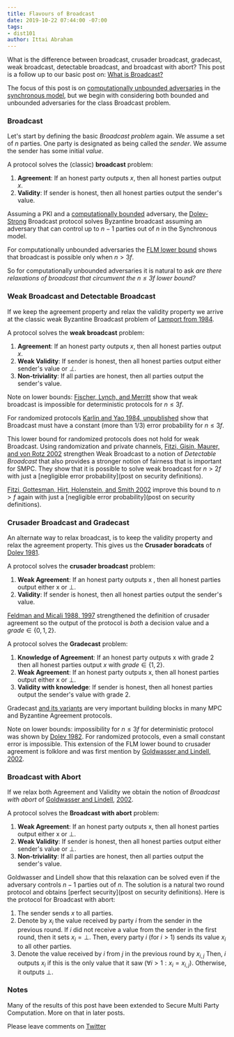 ```yaml
---
title: Flavours of Broadcast
date: 2019-10-22 07:44:00 -07:00
tags:
- dist101
author: Ittai Abraham
---
```


What is the difference between broadcast, crusader broadcast, gradecast, weak broadcast, detectable broadcast, and broadcast with abort? This post is a follow up to our basic post on: [What is Broadcast?](https://decentralizedthoughts.github.io/2019-06-27-defining-consensus/)

The focus of this post is on [computationally unbounded adversaries](https://decentralizedthoughts.github.io/2019-06-07-modeling-the-adversary/) in the [synchronous model](https://decentralizedthoughts.github.io/2019-06-01-2019-5-31-models/), but we begin with considering both bounded and unbounded adversaries for the class Broadcast problem. 

### Broadcast

Let's start by defining the basic *Broadcast problem* again. We assume a set of $n$ parties. One party is designated as being called the *sender*. We assume the sender has some initial *value*.

A protocol solves the (classic) **broadcast** problem:
1. **Agreement**: If an honest party outputs $x$, then all honest parties output $x$.
2. **Validity**: If sender is honest, then all honest parties output the sender's value.

Assuming a PKI and a [computationally bounded](https://decentralizedthoughts.github.io/2019-06-07-modeling-the-adversary/) adversary, the [Dolev-Strong](https://www.cs.huji.ac.il/~dolev/pubs/authenticated.pdf) Broadcast protocol solves Byzantine broadcast assuming an adversary that can control up to $n−1$ parties out of $n$ in the Synchronous model.

For computationally unbounded adversaries the [FLM lower bound](https://decentralizedthoughts.github.io/2019-08-02-byzantine-agreement-is-impossible-for-$n-slash-leq-3-f$-is-the-adversary-can-easily-simulate/) shows that broadcast is possible only when $n>3f$.

So for computationally unbounded adversaries it is natural to ask *are there relaxations of broadcast that circumvent the $n\leq 3f$ lower bound?* 


### Weak Broadcast and Detectable Broadcast

If we keep the agreement property and relax the validity property we arrive at the classic weak Byzantine Broadcast problem of [Lamport from 1984](https://zoo.cs.yale.edu/classes/cs426/2014/bib/lamport83theweak.pdf). 

A protocol solves the **weak broadcast** problem:
1. **Agreement**: If an honest party outputs $x$, then all honest parties output $x$.
2. **Weak Validity**: If sender is honest, then all honest parties output either sender's value or *⊥*.
3. **Non-triviality**: If all parties are honest, then all parties output the sender's value.
 
Note on lower bounds: [Fischer, Lynch, and Merritt](https://groups.csail.mit.edu/tds/papers/Lynch/FischerLynchMerritt-dc.pdf) show that weak broadcast is impossible for deterministic protocols for $n \leq 3f$. 

For randomized protocols [Karlin and Yao 1984, unpublished](http://www.math.ucsd.edu/~ronspubs/89_08_byzantine.pdf) show that Broadcast must have a constant (more than $1/3$) error probability for $n\leq 3f$.  

This lower bound for randomized protocols does not hold for weak Broadcast. Using randomization and private channels, [Fitzi, Gisin, Maurer, and von Rotz 2002](https://iacr.org/archive/eurocrypt2002/23320478/qbc.pdf
) strengthen Weak Broadcast to a notion of *Detectable Broadcast* that also provides a stronger notion of fairness that is important for SMPC. They show that it is possible to solve weak broadcast for $n>2f$ with just a [negligible error probability](post on security definitions).

[Fitzi, Gottesman, Hirt, Holenstein, and Smith 2002](https://groups.csail.mit.edu/tds/papers/Smith-Adam/fghhs-PODC2002-new-final.pdf) improve this bound to $n>f$ again with just a [negligible error probability](post on security definitions).



### Crusader Broadcast and Gradecast

An alternate way to relax broadcast, is to keep the validity property and relax the agreement property. This gives us the **Crusader boradcats** of [Dolev 1981](http://infolab.stanford.edu/pub/cstr/reports/cs/tr/81/846/CS-TR-81-846.pdf).

A protocol solves the **crusader broadcast** problem:
1. **Weak Agreement**: If an honest party outputs x , then all honest parties output either x or ⊥.
2. **Validity**: If sender is honest, then all honest parties output the sender's value.

[Feldman and Micali 1988, 1997](https://people.csail.mit.edu/silvio/Selected%20Scientific%20Papers/Distributed%20Computation/An%20Optimal%20Probabilistic%20Algorithm%20for%20Byzantine%20Agreement.pdf) strengthened the definition of crusader agreement so the output of the protocol is *both* a decision value and a $grade \in \{0,1,2\}$.

A protocol solves the **Gradecast** problem:
1. **Knowledge of Agreement**: If an honest party outputs x with grade 2 then all honest parties output $x$ with $grade \in \{1,2\}$.
2. **Weak Agreement**: If an honest party outputs x, then all honest parties output either x or ⊥.
3. **Validity with knowledge**: If sender is honest, then all honest parties output the sender's value with grade $2$.

Gradecast [and its variants](https://eprint.iacr.org/2006/065.pdf) are very important building blocks in many MPC and Byzantine Agreement protocols.

Note on lower bounds: impossibility for $n\leq 3f$ for deterministic protocol was shown by [Dolev 1982](https://www.cse.huji.ac.il/~dolev/pubs/byz-strike-again.pdf). For randomized protocols, even a small constant error is impossible. This extension of the FLM lower bound to crusader agreement is folklore and was first mention by [Goldwasser and Lindell, 2002](https://eprint.iacr.org/2002/040.pdf).


### Broadcast with Abort

If we relax both Agreement and Validity we obtain the notion of *Broadcast with abort* of [Goldwasser and Lindell](https://eprint.iacr.org/2002/040.pdf), [2002](http://groups.csail.mit.edu/cis/pubs/shafi/2002-disc.pdf).



A protocol solves the **Broadcast with abort** problem:
1. **Weak Agreement**: If an honest party outputs x, then all honest parties output either x or ⊥.
2. **Weak Validity**: If sender is honest, then all honest parties output either sender's value or ⊥.
3. **Non-triviality**: If all parties are honest, then all parties output the sender's value.

Goldwasser and Lindell show that this relaxation can be solved even if the adversary controls $n-1$ parties out of $n$. The solution is a natural two round protocol and obtains [perfect security](post on security definitions). Here is the protocol for Broadcast with abort:

1. The sender sends $x$ to all parties.
2. Denote by $x_i$ the value received by party $i$ from the sender in the previous round. If $i$ did not receive a value from the sender in the first round, then it sets $x_i = ⊥$. Then, every party $i$ (for $i > 1$) sends its value $x_i$ to all other parties.
3. Denote the value received by $i$ from $j$ in the previous round by $x_{i,j}$ Then, $i$ outputs $x_i$ if this is the only
value that it saw ($\forall i>1: x_i=x_{i,j}$). Otherwise, it
outputs $⊥$.


### Notes

Many of the results of this post have been extended to Secure Multi Party Computation. More on that in later posts.


Please leave comments on [Twitter](https://twitter.com/ittaia/status/1186630509931184134?s=20)




















